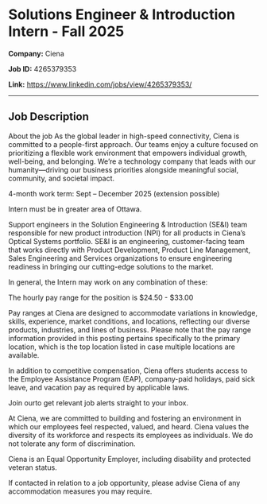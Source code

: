 # Solutions Engineer & Introduction Intern - Fall 2025

**Company:** Ciena

**Job ID:** 4265379353

**Link:** https://www.linkedin.com/jobs/view/4265379353/

---

## Job Description

About the job
As the global leader in high-speed connectivity, Ciena is committed to a people-first approach. Our teams enjoy a culture focused on prioritizing a flexible work environment that empowers individual growth, well-being, and belonging. We’re a technology company that leads with our humanity—driving our business priorities alongside meaningful social, community, and societal impact.



4-month work term: Sept – December 2025 (extension possible)

Intern must be in greater area of Ottawa.



Support engineers in the Solution Engineering & Introduction (SE&I) team responsible for new product introduction (NPI) for all products in Ciena’s Optical Systems portfolio. SE&I is an engineering, customer-facing team that works directly with Product Development, Product Line Management, Sales Engineering and Services organizations to ensure engineering readiness in bringing our cutting-edge solutions to the market.

In general, the Intern may work on any combination of these:











The hourly pay range for the position is $24.50 - $33.00

Pay ranges at Ciena are designed to accommodate variations in knowledge, skills, experience, market conditions, and locations, reflecting our diverse products, industries, and lines of business. Please note that the pay range information provided in this posting pertains specifically to the primary location, which is the top location listed in case multiple locations are available.

In addition to competitive compensation, Ciena offers students access to the Employee Assistance Program (EAP), company-paid holidays, paid sick leave, and vacation pay as required by applicable laws.

Join ourto get relevant job alerts straight to your inbox.

At Ciena, we are committed to building and fostering an environment in which our employees feel respected, valued, and heard. Ciena values the diversity of its workforce and respects its employees as individuals. We do not tolerate any form of discrimination.

Ciena is an Equal Opportunity Employer, including disability and protected veteran status.

If contacted in relation to a job opportunity, please advise Ciena of any accommodation measures you may require.
